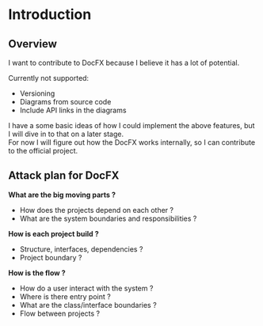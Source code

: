 # Introduction

## Overview

I want to contribute to DocFX because I believe it has a lot of potential.

Currently not supported:

- Versioning
- Diagrams from source code
- Include API links in the diagrams

I have a some basic ideas of how I could implement the above features, but I will dive in to that on a later stage.  
For now I will figure out how the DocFX works internally, so I can contribute to the official project.

## Attack plan for DocFX

**What are the big moving parts ?**  

- How does the projects depend on each other ?
- What are the system boundaries and responsibilities ?

**How is each project build ?**

- Structure, interfaces, dependencies ?
- Project boundary ?

**How is the flow ?**

- How do a user interact with the system ?
- Where is there entry point ?
- What are the class/interface boundaries ?
- Flow between projects ?
